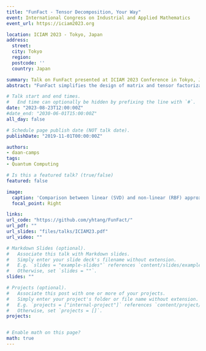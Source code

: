```yaml
---
title: "FunFact - Tensor Decomposition, Your Way"
event: International Congress on Industrial and Applied Mathematics
event_url: https://iciam2023.org

location: ICIAM 2023 - Tokyo, Japan
address:
  street: 
  city: Tokyo
  region: 
  postcode: ''
  country: Japan

summary: Talk on FunFact presented at ICIAM 2023 Conference in Tokyo, Japan.
abstract: "FunFact simplifies the design of matrix and tensor factorization algorithms. It features a powerful programming interface that augments the NumPy API with Einstein notations for writing concise tensor expressions. Given an arbitrary forward calculation scheme, the package will solve the inverse problem using stochastic gradient descent, automatic differentiation, and multi-replica vectorization. It is GPU- and parallelization-ready thanks to modern numerical linear algebra backends such as JAX/TensorFlow and PyTorch. We demonstrate a variety of use cases."

# Talk start and end times.
#   End time can optionally be hidden by prefixing the line with `#`.
date: "2023-08-23T12:00:00Z"
#date_end: "2030-06-01T15:00:00Z"
all_day: false

# Schedule page publish date (NOT talk date).
publishDate: "2019-11-01T00:00:00Z"

authors:
- daan-camps
tags:
- Quantum Computing

# Is this a featured talk? (true/false)
featured: false

image:
  caption: 'Comparison between linear (SVD) and non-linear (RBF) approximation.'
  focal_point: Right

links:
url_code: "https://github.com/yhtang/FunFact/"
url_pdf: ""
url_slides: "files/talks/ICIAM23.pdf"
url_video: ""

# Markdown Slides (optional).
#   Associate this talk with Markdown slides.
#   Simply enter your slide deck's filename without extension.
#   E.g. `slides = "example-slides"` references `content/slides/example-slides.md`.
#   Otherwise, set `slides = ""`.
slides: ""

# Projects (optional).
#   Associate this post with one or more of your projects.
#   Simply enter your project's folder or file name without extension.
#   E.g. `projects = ["internal-project"]` references `content/project/deep-learning/index.md`.
#   Otherwise, set `projects = []`.
projects:


# Enable math on this page?
math: true
---
```

